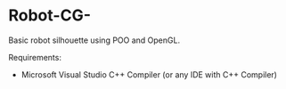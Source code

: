 # Robot-CG-
Basic robot silhouette using POO and OpenGL.

Requirements:
- Microsoft Visual Studio C++ Compiler (or any IDE with C++ Compiler)

